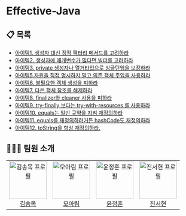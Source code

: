 # Effective-Java

## 📋 목록
- [아이템1. 생성자 대신 정적 팩터리 메서드를 고려하라](https://github.com/kakao-tech-study/Effective-Java/blob/main/Chapter2-Object-creation-and-destruction/%EC%95%84%EC%9D%B4%ED%85%9C1.%20%EC%83%9D%EC%84%B1%EC%9E%90%20%EB%8C%80%EC%8B%A0%20%EC%A0%95%EC%A0%81%20%ED%8C%A9%ED%84%B0%EB%A6%AC%20%EB%A9%94%EC%84%9C%EB%93%9C%EB%A5%BC%20%EA%B3%A0%EB%A0%A4%ED%95%98%EB%9D%BC.md)
- [아이템2. 생성자에 매개변수가 많다면 빌더를 고려하라](https://github.com/kakao-tech-study/Effective-Java/blob/main/Chapter2-Object-creation-and-destruction/%EC%95%84%EC%9D%B4%ED%85%9C2.%20%EC%83%9D%EC%84%B1%EC%9E%90%EC%97%90%20%EB%A7%A4%EA%B0%9C%EB%B3%80%EC%88%98%EA%B0%80%20%EB%A7%8E%EB%8B%A4%EB%A9%B4%20%EB%B9%8C%EB%8D%94%EB%A5%BC%20%EA%B3%A0%EB%A0%A4%ED%95%98%EB%9D%BC.md)
- [아이템3. private 생성자나 열거타입으로 싱글턴임을 보장하라](https://github.com/kakao-tech-study/Effective-Java/blob/main/Chapter2-Object-creation-and-destruction/%EC%95%84%EC%9D%B4%ED%85%9C3.%20private%20%EC%83%9D%EC%84%B1%EC%9E%90%EB%82%98%20%EC%97%B4%EA%B1%B0%20%ED%83%80%EC%9E%85%EC%9C%BC%EB%A1%9C%20%EC%8B%B1%EA%B8%80%ED%84%B4%EC%9E%84%EC%9D%84%20%EB%B3%B4%EC%A6%9D%ED%95%98%EB%9D%BC.md)
- [아이템5.자원을 직접 명시하지 말고 의존 객체 주입을 사용하라](https://github.com/kakao-tech-study/Effective-Java/blob/main/Chapter2-Object-creation-and-destruction/%E1%84%8B%E1%85%A1%E1%84%8B%E1%85%B5%E1%84%90%E1%85%A6%E1%86%B75.%20%E1%84%8C%E1%85%A1%E1%84%8B%E1%85%AF%E1%86%AB%E1%84%8B%E1%85%B3%E1%86%AF%20%E1%84%8C%E1%85%B5%E1%86%A8%E1%84%8C%E1%85%A5%E1%86%B8%20%E1%84%86%E1%85%A7%E1%86%BC%E1%84%89%E1%85%B5%E1%84%92%E1%85%A1%E1%84%8C%E1%85%B5%20%E1%84%86%E1%85%A1%E1%86%AF%E1%84%80%E1%85%A9%20%E1%84%8B%E1%85%B4%E1%84%8C%E1%85%A9%E1%86%AB%20%E1%84%80%E1%85%A2%E1%86%A8%E1%84%8E%E1%85%A6%20%E1%84%8C%E1%85%AE%E1%84%8B%E1%85%B5%E1%86%B8%E1%84%8B%E1%85%B3%E1%86%AF%20%E1%84%89%E1%85%A1%E1%84%8B%E1%85%AD%E1%86%BC%E1%84%92%E1%85%A1%E1%84%85%E1%85%A1.md)
- [아이템6. 불필요한 객체 생성을 피하라](https://github.com/kakao-tech-study/Effective-Java/blob/main/Chapter2-Object-creation-and-destruction/%EC%95%84%EC%9D%B4%ED%85%9C6.%20%EB%B6%88%ED%95%84%EC%9A%94%ED%95%9C%20%EA%B0%9D%EC%B2%B4%20%EC%83%9D%EC%84%B1%EC%9D%84%20%ED%94%BC%ED%95%98%EB%9D%BC.md)
- [아이템7. 다쓴 객체 참조를 해제하라](https://github.com/kakao-tech-study/Effective-Java/blob/main/Chapter2-Object-creation-and-destruction/%EC%95%84%EC%9D%B4%ED%85%9C7.%20%EB%8B%A4%EC%93%B4%20%EA%B0%9D%EC%B2%B4%20%EC%B0%B8%EC%A1%B0%EB%A5%BC%20%ED%95%B4%EC%A0%9C%ED%95%98%EB%9D%BC.md)
- [아이템8. finalizer와 cleaner 사용을 피하라](https://github.com/kakao-tech-study/Effective-Java/blob/main/Chapter2-Object-creation-and-destruction/%E1%84%8B%E1%85%A1%E1%84%8B%E1%85%B5%E1%84%90%E1%85%A6%E1%86%B78.%20finalizer%E1%84%8B%E1%85%AA%20cleaner%20%E1%84%89%E1%85%A1%E1%84%8B%E1%85%AD%E1%86%BC%E1%84%8B%E1%85%B3%E1%86%AF%20%E1%84%91%E1%85%B5%E1%84%92%E1%85%A1%E1%84%85%E1%85%A1.md)
- [아이템9. try-finally 보다는 try-with-resources 를 사용하라](https://github.com/kakao-tech-study/Effective-Java/blob/main/Chapter2-Object-creation-and-destruction/%EC%95%84%EC%9D%B4%ED%85%9C9.%20try-finally%20%EB%B3%B4%EB%8B%A4%EB%8A%94%20try-with-resources%20%EB%A5%BC%20%EC%82%AC%EC%9A%A9%ED%95%98%EB%9D%BC.md)
- [아이템10. equals는 일반 규약을 지켜 재정의하라](https://github.com/kakao-tech-study/Effective-Java/blob/main/Chapter3-Methods-Common-to-All-Objects/%EC%95%84%EC%9D%B4%ED%85%9C10.%20equals%EB%8A%94%20%EC%9D%BC%EB%B0%98%20%EA%B7%9C%EC%95%BD%EC%9D%84%20%EC%A7%80%EC%BC%9C%20%EC%9E%AC%EC%A0%95%EC%9D%98%ED%95%98%EB%9D%BC.md)
- [아이템11. equals를 재정의하려거든 hashCode도 재정의하라](https://github.com/kakao-tech-study/Effective-Java/blob/main/Chapter3-Methods-Common-to-All-Objects/%EC%95%84%EC%9D%B4%ED%85%9C11.%20equals%EB%A5%BC%20%EC%9E%AC%EC%A0%95%EC%9D%98%ED%95%98%EB%A0%A4%EA%B1%B0%EB%93%A0%20hashCode%EB%8F%84%20%EC%9E%AC%EC%A0%95%EC%9D%98%ED%95%98%EB%9D%BC.md)
- [아이템12. toString을 항상 재정의하라.](https://github.com/kakao-tech-study/Effective-Java/blob/main/Chapter3-Methods-Common-to-All-Objects/%EC%95%84%EC%9D%B4%ED%85%9C12.%20toString%EC%9D%84%20%ED%95%AD%EC%83%81%20%EC%9E%AC%EC%A0%95%EC%9D%98%ED%95%98%EB%9D%BC.md)

## 🧑‍🤝‍🧑 팀원 소개
<div >
 <table>
   <tr>
     <td align="center" width="25%">
       <img src="https://avatars.githubusercontent.com/u/51540711?v=4" width="100" height="100" alt="김송목 프로필"><br>
       <a href="https://github.com/kimsongmok" target="_blank">김송목</a><br>
     </td>
<td align="center" width="25%">
       <img src="https://avatars.githubusercontent.com/u/159447466?v=4" width="100" height="100" alt="모아림 프로필"><br>
       <a href="https://github.com/ariimo" target="_blank">모아림</a><br>
     </td>
<td align="center" width="25%">
       <img src="https://avatars.githubusercontent.com/u/76200940?v=4" width="100" height="100" alt="윤정훈 프로필"><br>
       <a href="https://github.com/yunjunghun0116" target="_blank">윤정훈</a><br>
     </td>
     <td align="center" width="25%">
       <img src="https://avatars.githubusercontent.com/u/121755257?v=4" width="100" height="100" alt="진서현 프로필"><br>
       <a href="https://github.com/jinseohyun1228" target="_blank">진서현</a><br>
     </td>
   </tr>
 </table>
</div>
